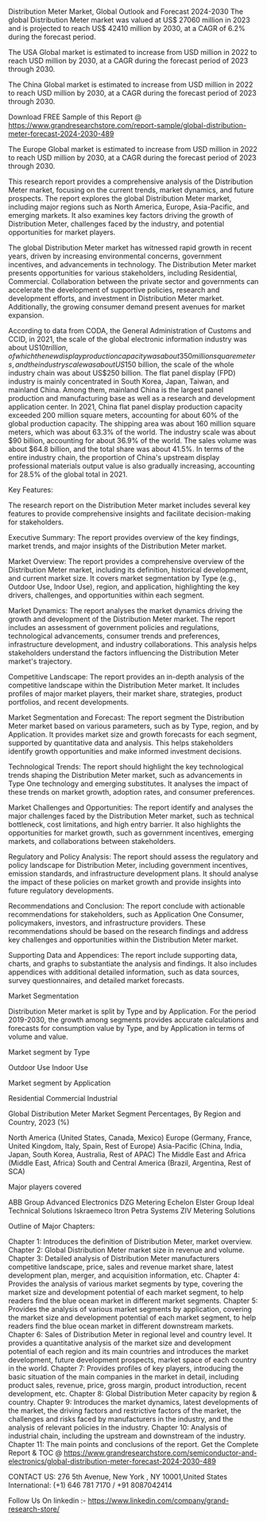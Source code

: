 Distribution Meter Market, Global Outlook and Forecast 2024-2030
The global Distribution Meter market was valued at US$ 27060 million in 2023 and is projected to reach US$ 42410 million by 2030, at a CAGR of 6.2% during the forecast period.

The USA Global market is estimated to increase from USD million in 2022 to reach USD million by 2030, at a CAGR during the forecast period of 2023 through 2030.

The China Global market is estimated to increase from USD million in 2022 to reach USD million by 2030, at a CAGR during the forecast period of 2023 through 2030.

Download FREE Sample of this Report @ https://www.grandresearchstore.com/report-sample/global-distribution-meter-forecast-2024-2030-489

The Europe Global market is estimated to increase from USD million in 2022 to reach USD million by 2030, at a CAGR during the forecast period of 2023 through 2030.

This research report provides a comprehensive analysis of the Distribution Meter market, focusing on the current trends, market dynamics, and future prospects. The report explores the global Distribution Meter market, including major regions such as North America, Europe, Asia-Pacific, and emerging markets. It also examines key factors driving the growth of Distribution Meter, challenges faced by the industry, and potential opportunities for market players.

The global Distribution Meter market has witnessed rapid growth in recent years, driven by increasing environmental concerns, government incentives, and advancements in technology. The Distribution Meter market presents opportunities for various stakeholders, including Residential, Commercial. Collaboration between the private sector and governments can accelerate the development of supportive policies, research and development efforts, and investment in Distribution Meter market. Additionally, the growing consumer demand present avenues for market expansion.

According to data from CODA, the General Administration of Customs and CCID, in 2021, the scale of the global electronic information industry was about US$10 trillion, of which the new display production capacity was about 350 million square meters, and the industry scale was about US$150 billion, the scale of the whole industry chain was about US$250 billion. The flat panel display (FPD) industry is mainly concentrated in South Korea, Japan, Taiwan, and mainland China. Among them, mainland China is the largest panel production and manufacturing base as well as a research and development application center. In 2021, China flat panel display production capacity exceeded 200 million square meters, accounting for about 60% of the global production capacity. The shipping area was about 160 million square meters, which was about 63.3% of the world. The industry scale was about $90 billion, accounting for about 36.9% of the world. The sales volume was about $64.8 billion, and the total share was about 41.5%. In terms of the entire industry chain, the proportion of China's upstream display professional materials output value is also gradually increasing, accounting for 28.5% of the global total in 2021.

Key Features:

The research report on the Distribution Meter market includes several key features to provide comprehensive insights and facilitate decision-making for stakeholders.

Executive Summary: The report provides overview of the key findings, market trends, and major insights of the Distribution Meter market.

Market Overview: The report provides a comprehensive overview of the Distribution Meter market, including its definition, historical development, and current market size. It covers market segmentation by Type (e.g., Outdoor Use, Indoor Use), region, and application, highlighting the key drivers, challenges, and opportunities within each segment.

Market Dynamics: The report analyses the market dynamics driving the growth and development of the Distribution Meter market. The report includes an assessment of government policies and regulations, technological advancements, consumer trends and preferences, infrastructure development, and industry collaborations. This analysis helps stakeholders understand the factors influencing the Distribution Meter market's trajectory.

Competitive Landscape: The report provides an in-depth analysis of the competitive landscape within the Distribution Meter market. It includes profiles of major market players, their market share, strategies, product portfolios, and recent developments.

Market Segmentation and Forecast: The report segment the Distribution Meter market based on various parameters, such as by Type, region, and by Application. It provides market size and growth forecasts for each segment, supported by quantitative data and analysis. This helps stakeholders identify growth opportunities and make informed investment decisions.

Technological Trends: The report should highlight the key technological trends shaping the Distribution Meter market, such as advancements in Type One technology and emerging substitutes. It analyses the impact of these trends on market growth, adoption rates, and consumer preferences.

Market Challenges and Opportunities: The report identify and analyses the major challenges faced by the Distribution Meter market, such as technical bottleneck, cost limitations, and high entry barrier. It also highlights the opportunities for market growth, such as government incentives, emerging markets, and collaborations between stakeholders.

Regulatory and Policy Analysis: The report should assess the regulatory and policy landscape for Distribution Meter, including government incentives, emission standards, and infrastructure development plans. It should analyse the impact of these policies on market growth and provide insights into future regulatory developments.

Recommendations and Conclusion: The report conclude with actionable recommendations for stakeholders, such as Application One Consumer, policymakers, investors, and infrastructure providers. These recommendations should be based on the research findings and address key challenges and opportunities within the Distribution Meter market.

Supporting Data and Appendices: The report include supporting data, charts, and graphs to substantiate the analysis and findings. It also includes appendices with additional detailed information, such as data sources, survey questionnaires, and detailed market forecasts.

Market Segmentation

Distribution Meter market is split by Type and by Application. For the period 2019-2030, the growth among segments provides accurate calculations and forecasts for consumption value by Type, and by Application in terms of volume and value.

Market segment by Type

Outdoor Use
Indoor Use

Market segment by Application

Residential
Commercial
Industrial

Global Distribution Meter Market Segment Percentages, By Region and Country, 2023 (%)

North America (United States, Canada, Mexico)
Europe (Germany, France, United Kingdom, Italy, Spain, Rest of Europe)
Asia-Pacific (China, India, Japan, South Korea, Australia, Rest of APAC)
The Middle East and Africa (Middle East, Africa)
South and Central America (Brazil, Argentina, Rest of SCA)

Major players covered

ABB Group
Advanced Electronics
DZG Metering
Echelon
Elster Group
Ideal Technical Solutions
Iskraemeco
Itron
Petra Systems
ZIV Metering Solutions

Outline of Major Chapters:

Chapter 1: Introduces the definition of Distribution Meter, market overview.
Chapter 2: Global Distribution Meter market size in revenue and volume.
Chapter 3: Detailed analysis of Distribution Meter manufacturers competitive landscape, price, sales and revenue market share, latest development plan, merger, and acquisition information, etc.
Chapter 4: Provides the analysis of various market segments by type, covering the market size and development potential of each market segment, to help readers find the blue ocean market in different market segments.
Chapter 5: Provides the analysis of various market segments by application, covering the market size and development potential of each market segment, to help readers find the blue ocean market in different downstream markets.
Chapter 6: Sales of Distribution Meter in regional level and country level. It provides a quantitative analysis of the market size and development potential of each region and its main countries and introduces the market development, future development prospects, market space of each country in the world.
Chapter 7: Provides profiles of key players, introducing the basic situation of the main companies in the market in detail, including product sales, revenue, price, gross margin, product introduction, recent development, etc.
Chapter 8: Global Distribution Meter capacity by region & country.
Chapter 9: Introduces the market dynamics, latest developments of the market, the driving factors and restrictive factors of the market, the challenges and risks faced by manufacturers in the industry, and the analysis of relevant policies in the industry.
Chapter 10: Analysis of industrial chain, including the upstream and downstream of the industry.
Chapter 11: The main points and conclusions of the report.
Get the Complete Report & TOC @ https://www.grandresearchstore.com/semiconductor-and-electronics/global-distribution-meter-forecast-2024-2030-489

CONTACT US:
276 5th Avenue, New York , NY 10001,United States
International: (+1) 646 781 7170 / +91 8087042414

Follow Us On linkedin :- https://www.linkedin.com/company/grand-research-store/
